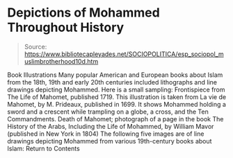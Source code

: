 # Depictions of Mohammed Throughout History

> Source: https://www.bibliotecapleyades.net/SOCIOPOLITICA/esp_sociopol_muslimbrotherhood10d.htm

Book Illustrations Many popular American and European books about Islam from the 18th, 19th and early 20th centuries included lithographs and line drawings depicting Mohammed. Here is a small sampling:
Frontispiece from The Life of Mahomet, published 1719. This illustration is taken from La vie de Mahomet, by M. Prideaux, published in 1699.
It shows Mohammed holding a sword and a crescent
while trampling on a globe, a cross, and the Ten Commandments. Death of Mahomet;
photograph of a page in the book The History of the Arabs,
Including the Life of Mohammed,
by William Mavor (published in New York in 1804) The following five images are of line drawings depicting Mohammed from various 19th-century books about Islam:
Return to Contents
